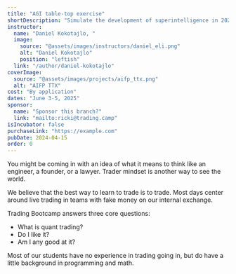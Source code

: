 ```yaml
---
title: "AGI table-top exercise"
shortDescription: "Simulate the development of superintelligence in 2027"
instructor:
  name: "Daniel Kokotajlo, "
  image:
    source: "@assets/images/instructors/daniel_eli.png"
    alt: "Daniel Kokotajlo"
    position: "leftish"
  link: "/author/daniel-kokotajlo"
coverImage:
  source: "@assets/images/projects/aifp_ttx.png"
  alt: "AIFP TTX"
cost: "By application"
dates: "June 3-5, 2025"
sponsor:
  name: "Sponsor this branch?"
  link: "mailto:ricki@trading.camp"
isIncubator: false
purchaseLink: "https://example.com"
pubDate: 2024-04-15
order: 0
---
```


You might be coming in with an idea of what it means to think like an engineer, a founder, or a lawyer. Trader mindset is another way to see the world.

We believe that the best way to learn to trade is to trade. Most days center around live trading in teams with fake money on our internal exchange.

Trading Bootcamp answers three core questions:
- What is quant trading?
- Do I like it?
- Am I any good at it?

Most of our students have no experience in trading going in, but do have a little background in programming and math. 